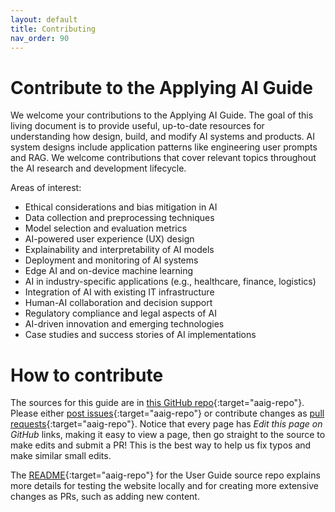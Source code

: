 ```yaml
---
layout: default
title: Contributing
nav_order: 90
---
```


# Contribute to the Applying AI Guide

We welcome your contributions to the Applying AI Guide. The goal of this living document is to provide useful, up-to-date resources for understanding how design, build, and modify AI systems and products. AI system designs include application patterns like engineering user prompts and RAG. We welcome contributions that cover relevant topics throughout the AI research and development lifecycle.

Areas of interest:
- Ethical considerations and bias mitigation in AI
- Data collection and preprocessing techniques
- Model selection and evaluation metrics
- AI-powered user experience (UX) design
- Explainability and interpretability of AI models
- Deployment and monitoring of AI systems
- Edge AI and on-device machine learning
- AI in industry-specific applications (e.g., healthcare, finance, logistics)
- Integration of AI with existing IT infrastructure
- Human-AI collaboration and decision support
- Regulatory compliance and legal aspects of AI
- AI-driven innovation and emerging technologies
- Case studies and success stories of AI implementations

# How to contribute

The sources for this guide are in [this GitHub repo](https://github.com/The-AI-Alliance/applying-ai-guide){:target="aaig-repo"}. Please either [post issues](https://github.com/The-AI-Alliance/applying-ai-guide/issues){:target="aaig-repo"} or contribute changes as [pull requests](https://github.com/The-AI-Alliance/applying-ai-guide/pulls){:target="aaig-repo"}. Notice that every page has _Edit this page on GitHub_ links, making it easy to view a page, then go straight to the source to make edits and submit a PR! This is the best way to help us fix typos and make similar small edits.

The [README](https://github.com/The-AI-Alliance/applying-ai-guide){:target="aaig-repo"} for the User Guide source repo explains more details for testing the website locally and for creating more extensive changes as PRs, such as adding new content.
